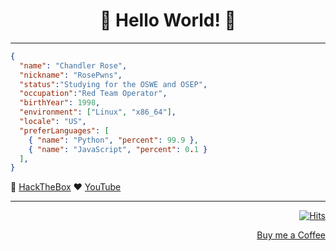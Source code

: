 <div align="center">

# 🤗 Hello World! 🤗

</div>

---

```json
{
  "name": "Chandler Rose",
  "nickname": "RosePwns",
  "status":"Studying for the OSWE and OSEP",
  "occupation":"Red Team Operator",
  "birthYear": 1998,
  "environment": ["Linux", "x86_64"],
  "locale": "US",
  "preferLanguages": [
    { "name": "Python", "percent": 99.9 },
    { "name": "JavaScript", "percent": 0.1 }
  ],
}
```
<div align="left">

👾 [HackTheBox](https://app.hackthebox.com/profile/badges/1055111)  ♥️  [YouTube](https://www.youtube.com/channel/UCmX-WqhGSMDbBSs9nHjF-wA)

---

<div align="center">

</div>
<div align="end">

[![Hits](https://hits.seeyoufarm.com/api/count/incr/badge.svg?url=https%3A%2F%2Fgithub.com%2FRosePwns&count_bg=%235EBA18&title_bg=%23353333&icon=&icon_color=%23E7E7E7&title=hits&edge_flat=false)](https://hits.seeyoufarm.com)
  
[Buy me a Coffee](https://www.buymeacoffee.com/crose)
</div>
